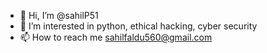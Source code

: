 - 👋 Hi, I’m @sahilP51
- 👀 I’m interested in python, ethical hacking, cyber security
- 📫 How to reach me sahilfaldu560@gmail.com


